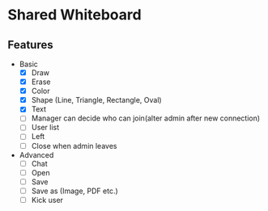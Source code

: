 # Shared Whiteboard

## Features

- Basic
  - [x] Draw
  - [x] Erase
  - [x] Color
  - [x] Shape (Line, Triangle, Rectangle, Oval)
  - [x] Text
  - [ ] Manager can decide who can join(alter admin after new connection)
  - [ ] User list
  - [ ] Left
  - [ ] Close when admin leaves
- Advanced
  - [ ] Chat
  - [ ] Open
  - [ ] Save
  - [ ] Save as (Image, PDF etc.)
  - [ ] Kick user
